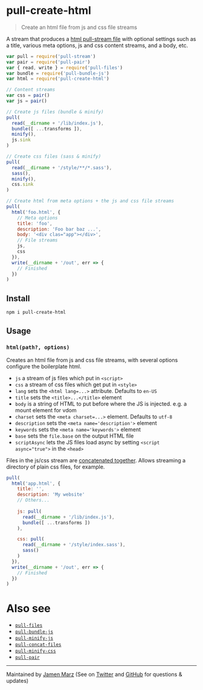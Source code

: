
# pull-create-html

> Create an html file from js and css file streams

A stream that produces a [html pull-stream file](https://github.com/jamen/pull-files) with optional settings such as a title, various meta options, js and css content streams, and a body, etc.

```js
var pull = require('pull-stream')
var pair = require('pull-pair')
var { read, write } = require('pull-files')
var bundle = require('pull-bundle-js')
var html = require('pull-create-html')

// Content streams
var css = pair()
var js = pair()

// Create js files (bundle & minify)
pull(
  read(__dirname + '/lib/index.js'),
  bundle([ ...transforms ]),
  minify(),
  js.sink
)

// Create css files (sass & minify)
pull(
  read(__dirname + '/style/**/*.sass'),
  sass(),
  minify(),
  css.sink
)

// Create html from meta options + the js and css file streams
pull(
  html('foo.html', {
    // Meta options
    title: 'foo',
    description: 'Foo bar baz ...',
    body: '<div clas="app"></div>',
    // File streams
    js,
    css 
  }),
  write(__dirname + '/out', err => {
    // Finished
  })
)
```

## Install

```sh
npm i pull-create-html
```

## Usage

### `html(path?, options)`

Creates an html file from js and css file streams, with several options configure the boilerplate html.

 - `js` a stream of js files which put in `<script>`
 - `css` a stream of css files which get put in `<style>`
 - `lang` sets the `<html lang=...>` attribute.  Defaults to `en-US`
 - `title` sets the `<title>...</title>` element
 - `body` is a string of HTML to put before where the JS is injected.  e.g. a mount element for vdom
 - `charset` sets the `<meta charset=...>` element.  Defaults to `utf-8`
 - `description` sets the `<meta name='description'>` element
 - `keywords` sets the `<meta name='keywords'>` element
 - `base` sets the `file.base` on the output HTML file
 - `scriptAsync` lets the JS files load async by setting `<script async="true">` in the `<head>`

Files in the js/css stream are [concatenated together](https://github.com/jamen/pull-concat-files).  Allows streaming a directory of plain css files, for example.

```js
pull(
  html('app.html', {
    title: '',
    description: 'My website'
    // Others...
  
    js: pull(
      read(__dirname + '/lib/index.js'),
      bundle([ ...transforms ])
    ),

    css: pull(
      read(__dirname + '/style/index.sass'),
      sass()
    )
  }),
  write(__dirname + '/out', err => {
    // Finished
  })
)
```

# Also see

 - [`pull-files`](https://github.com/jamen/pull-files)
 - [`pull-bundle-js`](https://github.com/jamen/pull-bundle-js)
 - [`pull-minify-js`](https://github.com/jamen/pull-minify-js)
 - [`pull-concat-files`](https://github.com/jamen/pull-concat-files)
 - [`pull-minify-css`](https://github.com/jamen/pull-minify-css)
 - [`pull-pair`](https://github.com/pull-stream/pull-pair)

---

Maintained by [Jamen Marz](https://git.io/jamen) (See on [Twitter](https://twitter.com/jamenmarz) and [GitHub](https://github.com/jamen) for questions & updates)


